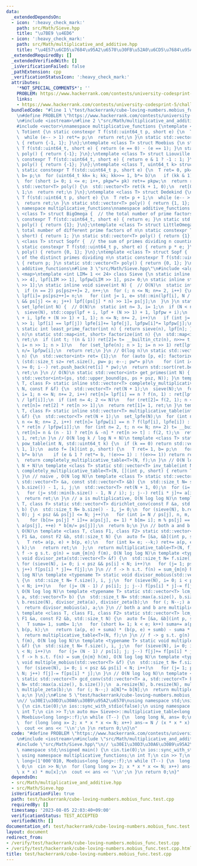 ```yaml
---
data:
  _extendedDependsOn:
  - icon: ':heavy_check_mark:'
    path: src/Math/Sieve.hpp
    title: "\u7BE9 \u4ED6"
  - icon: ':heavy_check_mark:'
    path: src/Math/multiplicative_and_additive.hpp
    title: "\u4E57\u6CD5\u7684\u95A2\u6570\u30FB\u52A0\u6CD5\u7684\u95A2\u6570"
  _extendedRequiredBy: []
  _extendedVerifiedWith: []
  _isVerificationFailed: false
  _pathExtension: cpp
  _verificationStatusIcon: ':heavy_check_mark:'
  attributes:
    '*NOT_SPECIAL_COMMENTS*': ''
    PROBLEM: https://www.hackerrank.com/contests/university-codesprint-5/challenges/cube-loving-numbers
    links:
    - https://www.hackerrank.com/contests/university-codesprint-5/challenges/cube-loving-numbers
  bundledCode: "#line 1 \"test/hackerrank/cube-loving-numbers.mobius_func.test.cpp\"\
    \n#define PROBLEM \"https://www.hackerrank.com/contests/university-codesprint-5/challenges/cube-loving-numbers\"\
    \n#include <iostream>\n#line 2 \"src/Math/multiplicative_and_additive.hpp\"\n\
    #include <vector>\nnamespace multiplicative_functions {\ntemplate <class T> struct\
    \ Totient {\n static constexpr T f(std::uint64_t p, short e) {\n  T ret= p - 1;\n\
    \  while (e-- > 1) ret*= p;\n  return ret;\n }\n static std::vector<T> poly()\
    \ { return {-1, 1}; }\n};\ntemplate <class T> struct Moebius {\n static constexpr\
    \ T f(std::uint64_t, short e) { return (e == 0) - (e == 1); }\n static std::vector<T>\
    \ poly() { return {-1}; }\n};\ntemplate <class T> struct Liouville {\n static\
    \ constexpr T f(std::uint64_t, short e) { return e & 1 ? -1 : 1; }\n static std::vector<T>\
    \ poly() { return {-1}; }\n};\ntemplate <class T, uint64_t k> struct Divisor {\n\
    \ static constexpr T f(std::uint64_t p, short e) {\n  T ret= 0, pk= 1, pkpw= 1,\
    \ b= p;\n  for (uint64_t kk= k; kk; kk>>= 1, b*= b)\n   if (kk & 1) pk*= b;\n\
    \  for (short i= 0; i <= e; i++, pkpw*= pk) ret+= pkpw;\n  return ret;\n }\n static\
    \ std::vector<T> poly() {\n  std::vector<T> ret(k + 1, 0);\n  ret[0]+= 1, ret[k]+=\
    \ 1;\n  return ret;\n }\n};\ntemplate <class T> struct Dedekind {\n static constexpr\
    \ T f(std::uint64_t p, short e) {\n  T ret= p + 1;\n  while (e-- > 1) ret*= p;\n\
    \  return ret;\n }\n static std::vector<T> poly() { return {1, 1}; }\n};\n}  //\
    \ namespace multiplicative_functions\nnamespace additive_functions {\ntemplate\
    \ <class T> struct BigOmega {  // the total number of prime factors of n\n static\
    \ constexpr T f(std::uint64_t, short e) { return e; }\n static std::vector<T>\
    \ poly() { return {1}; }\n};\ntemplate <class T> struct LittleOmega {  // the\
    \ total number of different prime factors of n\n static constexpr T f(std::uint64_t,\
    \ short) { return 1; }\n static std::vector<T> poly() { return {1}; }\n};\ntemplate\
    \ <class T> struct Sopfr {  // the sum of primes dividing n counting multiplicity\n\
    \ static constexpr T f(std::uint64_t p, short e) { return p * e; }\n static std::vector<T>\
    \ poly() { return {0, 1}; }\n};\ntemplate <class T> struct Sopf {  // the sum\
    \ of the distinct primes dividing n\n static constexpr T f(std::uint64_t p, short)\
    \ { return p; }\n static std::vector<T> poly() { return {0, 1}; }\n};\n}  // namespace\
    \ additive_functions\n#line 3 \"src/Math/Sieve.hpp\"\n#include <algorithm>\n#include\
    \ <map>\ntemplate <int LIM= 1 << 24> class Sieve {\n static inline int ps[LIM\
    \ >> 4], lpf[LIM >> 1], lpfpw[LIM >> 1], psz= 0;\n static inline std::int8_t lpfe[LIM\
    \ >> 1];\n static inline void sieve(int N) {  // O(N)\n  static int n= 2, i= 1;\n\
    \  if (n == 2) ps[psz++]= 2, n++;\n  for (; n <= N; n+= 2, i++) {\n   if (!lpf[i])\
    \ lpf[i]= ps[psz++]= n;\n   for (int j= 1, e= std::min(lpf[i], N / n); j < psz\
    \ && ps[j] <= e; j++) lpf[(ps[j] * n) >> 1]= ps[j];\n  }\n }\n static inline void\
    \ set_lpfe(int N) {  // O(N)\n  static int n= 3, i= 1;\n  if (N < n) return;\n\
    \  sieve(N), std::copy(lpf + i, lpf + (N >> 1) + 1, lpfpw + i);\n  for (std::fill(lpfe\
    \ + i, lpfe + (N >> 1) + 1, 1); n <= N; n+= 2, i++)\n   if (int j= (n / lpf[i])\
    \ >> 1; lpf[i] == lpf[j]) lpfe[i]+= lpfe[j], lpfpw[i]*= lpfpw[j];\n }\npublic:\n\
    \ static int least_prime_factor(int n) { return sieve(n), lpf[n]; }\n // O(log\
    \ n)\n static std::map<int, short> factorize(int n) {\n  std::map<int, short>\
    \ ret;\n  if (int t; !(n & 1)) ret[2]= t= __builtin_ctz(n), n>>= t;\n  if (int\
    \ i= n >> 1; n > 1)\n   for (set_lpfe(n); n > 1; i= n >> 1) ret[lpf[i]]= lpfe[i],\
    \ n/= lpfpw[i];\n  return ret;\n }\n // O(log n)\n static std::vector<int> divisors(int\
    \ n) {\n  std::vector<int> ret= {1};\n  for (auto [p, e]: factorize(n))\n   for\
    \ (std::size_t sz= ret.size(), pw= p; e--; pw*= p)\n    for (int i= sz - 1; i\
    \ >= 0; i--) ret.push_back(ret[i] * pw);\n  return std::sort(ret.begin(), ret.end()),\
    \ ret;\n }\n // O(N)\n static std::vector<int> get_primes(int N) { return sieve(N),\
    \ std::vector<int>(ps, std::upper_bound(ps, ps + psz, N)); }\n template <class\
    \ T, class F> static inline std::vector<T> completely_multiplicative_table(int\
    \ N, const F &f) {\n  std::vector<T> ret(N + 1);\n  sieve(N);\n  for (int n= 3,\
    \ i= 1; n <= N; n+= 2, i++) ret[n]= lpf[i] == n ? f(n, 1) : ret[lpf[i]] * ret[n\
    \ / lpf[i]];\n  if (int n= 4; 2 <= N)\n   for (ret[2]= f(2, 1); n <= N; n+= 2)\
    \ ret[n]= ret[2] * ret[n >> 1];\n  return ret[1]= 1, ret;\n }\n template <class\
    \ T, class F> static inline std::vector<T> multiplicative_table(int N, const F\
    \ &f) {\n  std::vector<T> ret(N + 1);\n  set_lpfe(N);\n  for (int n= 3, i= 1;\
    \ n <= N; n+= 2, i++) ret[n]= lpfpw[i] == n ? f(lpf[i], lpfe[i]) : ret[lpfpw[i]]\
    \ * ret[n / lpfpw[i]];\n  for (int n= 2, t; n <= N; n+= 2) t= __builtin_ctz(n),\
    \ ret[n]= n & (n - 1) ? ret[n & -n] * ret[n >> t] : f(2, t);\n  return ret[1]=\
    \ 1, ret;\n }\n // O(N log k / log N + N)\n template <class T> static std::vector<T>\
    \ pow_table(int N, std::uint64_t k) {\n  if (k == 0) return std::vector<T>(N +\
    \ 1, 1);\n  auto f= [k](int p, short) {\n   T ret= 1, b= p;\n   for (auto e= k;;\
    \ b*= b)\n    if (e & 1 ? ret*= b, !(e>>= 1) : !(e>>= 1)) return ret;\n  };\n\
    \  return completely_multiplicative_table<T>(N, f);\n }\n // O(N log MOD / log\
    \ N + N)\n template <class T> static std::vector<T> inv_table(int N) {\n  return\
    \ completely_multiplicative_table<T>(N, [](int p, short) { return T(1) / p; });\n\
    \ }\n // naive , O(N log N)\n template <class T> static std::vector<T> dirichlet_conv(const\
    \ std::vector<T> &a, const std::vector<T> &b) {\n  std::size_t N= std::max(a.size(),\
    \ b.size()) - 1, i, j;\n  std::vector<T> ret(N + 1, 0);\n  for (i= a.size(); --i;)\n\
    \   for (j= std::min(b.size() - 1, N / i); j; j--) ret[i * j]+= a[i] * b[j];\n\
    \  return ret;\n }\n // a is multiplicative, O(N log log N)\n template <class\
    \ T, class F> static std::vector<T> dirichlet_conv(const F &a, std::vector<T>\
    \ b) {\n  std::size_t N= b.size() - 1, j= 0;\n  for (sieve(N), b.resize(N + 1,\
    \ 0); j < psz && ps[j] <= N; j++)\n   for (int i= N / ps[j], n, m, e; i; i--)\n\
    \    for (b[n= ps[j] * i]+= a(ps[j], e= 1) * b[m= i]; m % ps[j] == 0;) b[n]+=\
    \ a(ps[j], ++e) * b[m/= ps[j]];\n  return b;\n }\n // both a and b are multiplicative,\
    \ O(N)\n template <class T, class F1, class F2> static std::vector<T> dirichlet_conv(const\
    \ F1 &a, const F2 &b, std::size_t N) {\n  auto f= [&a, &b](int p, short e) {\n\
    \   T ret= a(p, e) + b(p, e);\n   for (int k= e; --k;) ret+= a(p, e - k) * b(p,\
    \ k);\n   return ret;\n  };\n  return multiplicative_table<T>(N, f);\n }\n //\
    \ f -> g s.t. g(n) = sum_{m|n} f(m), O(N log log N)\n template <typename T> static\
    \ void divisor_zeta(std::vector<T> &f) {\n  std::size_t N= f.size(), i, j;\n \
    \ for (sieve(N), i= 0; i < psz && ps[i] < N; i++)\n   for (j= 1; ps[i] * j < N;\
    \ j++) f[ps[i] * j]+= f[j];\n }\n // f -> h s.t. f(n) = sum_{m|n} h(m), O(N log\
    \ log N)\n template <typename T> static void divisor_mobius(std::vector<T> &f)\
    \ {\n  std::size_t N= f.size(), i, j;\n  for (sieve(N), i= 0; i < psz && ps[i]\
    \ < N; i++)\n   for (j= (N - 1) / ps[i]; j; j--) f[ps[i] * j]-= f[j];\n }\n //\
    \ O(N log log N)\n template <typename T> static std::vector<T> lcm_conv(std::vector<T>\
    \ a, std::vector<T> b) {\n  std::size_t N= std::max(a.size(), b.size());\n  a.resize(N),\
    \ b.resize(N), divisor_zeta(a), divisor_zeta(b);\n  for (; N--;) a[N]*= b[N];\n\
    \  return divisor_mobius(a), a;\n }\n // both a and b are multiplicative, O(N)\n\
    \ template <class T, class F1, class F2> static std::vector<T> lcm_conv(const\
    \ F1 &a, const F2 &b, std::size_t N) {\n  auto f= [&a, &b](int p, short e) {\n\
    \   T suma= 1, sumb= 1;\n   for (short k= 1; k < e; k++) suma+= a(p, k), sumb+=\
    \ b(p, k);\n   return (a(p, e) + suma) * (b(p, e) + sumb) - suma * sumb;\n  };\n\
    \  return multiplicative_table<T>(N, f);\n }\n // f -> g s.t. g(n) = sum_{n|m}\
    \ f(m), O(N log log N)\n template <typename T> static void multiple_zeta(std::vector<T>\
    \ &f) {\n  std::size_t N= f.size(), i, j;\n  for (sieve(N), i= 0; i < psz && ps[i]\
    \ < N; i++)\n   for (j= (N - 1) / ps[i]; j; j--) f[j]+= f[ps[i] * j];\n }\n //\
    \ f -> h s.t. f(n) = sum_{n|m} h(m), O(N log log N)\n template <typename T> static\
    \ void multiple_mobius(std::vector<T> &f) {\n  std::size_t N= f.size(), i, j;\n\
    \  for (sieve(N), i= 0; i < psz && ps[i] < N; i++)\n   for (j= 1; ps[i] * j <\
    \ N; j++) f[j]-= f[ps[i] * j];\n }\n // O(N log log N)\n template <typename T>\
    \ static std::vector<T> gcd_conv(std::vector<T> a, std::vector<T> b) {\n  std::size_t\
    \ N= std::max(a.size(), b.size());\n  a.resize(N), b.resize(N), multiple_zeta(a),\
    \ multiple_zeta(b);\n  for (; N--;) a[N]*= b[N];\n  return multiple_mobius(a),\
    \ a;\n }\n};\n#line 5 \"test/hackerrank/cube-loving-numbers.mobius_func.test.cpp\"\
    \n// \u30E1\u30D3\u30A6\u30B9\u95A2\u6570\nusing namespace std;\nsigned main()\
    \ {\n cin.tie(0);\n ios::sync_with_stdio(false);\n using namespace multiplicative_functions;\n\
    \ int T;\n cin >> T;\n auto mu= Sieve<>::multiplicative_table<long long>(1'000'010,\
    \ Moebius<long long>::f);\n while (T--) {\n  long long N, ans= 0;\n  cin >> N;\n\
    \  for (long long x= 2; x * x * x <= N; x++) ans-= N / (x * x * x) * mu[x];\n\
    \  cout << ans << '\\n';\n }\n return 0;\n}\n"
  code: "#define PROBLEM \"https://www.hackerrank.com/contests/university-codesprint-5/challenges/cube-loving-numbers\"\
    \n#include <iostream>\n#include \"src/Math/multiplicative_and_additive.hpp\"\n\
    #include \"src/Math/Sieve.hpp\"\n// \u30E1\u30D3\u30A6\u30B9\u95A2\u6570\nusing\
    \ namespace std;\nsigned main() {\n cin.tie(0);\n ios::sync_with_stdio(false);\n\
    \ using namespace multiplicative_functions;\n int T;\n cin >> T;\n auto mu= Sieve<>::multiplicative_table<long\
    \ long>(1'000'010, Moebius<long long>::f);\n while (T--) {\n  long long N, ans=\
    \ 0;\n  cin >> N;\n  for (long long x= 2; x * x * x <= N; x++) ans-= N / (x *\
    \ x * x) * mu[x];\n  cout << ans << '\\n';\n }\n return 0;\n}"
  dependsOn:
  - src/Math/multiplicative_and_additive.hpp
  - src/Math/Sieve.hpp
  isVerificationFile: true
  path: test/hackerrank/cube-loving-numbers.mobius_func.test.cpp
  requiredBy: []
  timestamp: '2023-08-05 22:03:40+09:00'
  verificationStatus: TEST_ACCEPTED
  verifiedWith: []
documentation_of: test/hackerrank/cube-loving-numbers.mobius_func.test.cpp
layout: document
redirect_from:
- /verify/test/hackerrank/cube-loving-numbers.mobius_func.test.cpp
- /verify/test/hackerrank/cube-loving-numbers.mobius_func.test.cpp.html
title: test/hackerrank/cube-loving-numbers.mobius_func.test.cpp
---
```

